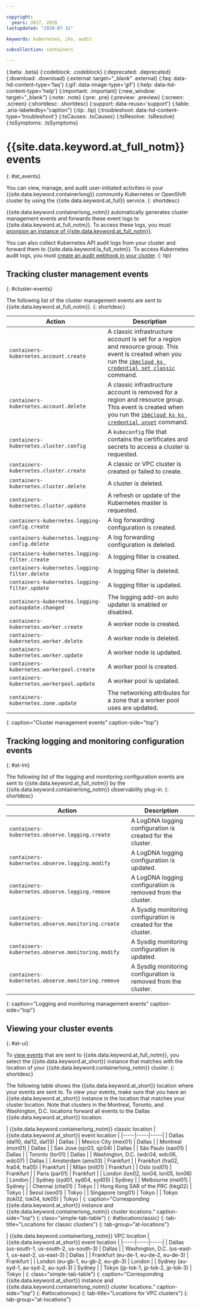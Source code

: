```yaml
---

copyright:
  years: 2017, 2020
lastupdated: "2020-07-31"

keywords: kubernetes, iks, audit

subcollection: containers

---
```


{:beta: .beta}
{:codeblock: .codeblock}
{:deprecated: .deprecated}
{:download: .download}
{:external: target="_blank" .external}
{:faq: data-hd-content-type='faq'}
{:gif: data-image-type='gif'}
{:help: data-hd-content-type='help'}
{:important: .important}
{:new_window: target="_blank"}
{:note: .note}
{:pre: .pre}
{:preview: .preview}
{:screen: .screen}
{:shortdesc: .shortdesc}
{:support: data-reuse='support'}
{:table: .aria-labeledby="caption"}
{:tip: .tip}
{:troubleshoot: data-hd-content-type='troubleshoot'}
{:tsCauses: .tsCauses}
{:tsResolve: .tsResolve}
{:tsSymptoms: .tsSymptoms}


# {{site.data.keyword.at_full_notm}} events
{: #at_events}

You can view, manage, and audit user-initiated activities in your {{site.data.keyword.containerlong}} community Kubernetes or OpenShift cluster by using the {{site.data.keyword.at_full}} service.
{: shortdesc}

{{site.data.keyword.containerlong_notm}} automatically generates cluster management events and forwards these event logs to {{site.data.keyword.at_full_notm}}. To access these logs, you must [provision an instance of {{site.data.keyword.at_full_notm}}](/docs/Activity-Tracker-with-LogDNA?topic=Activity-Tracker-with-LogDNA-getting-started).

You can also collect Kubernetes API audit logs from your cluster and forward them to {{site.data.keyword.la_full_notm}}. To access Kubernetes audit logs, you must [create an audit webhook in your cluster](/docs/containers?topic=containers-health#webhook_logdna).
{: tip}

## Tracking cluster management events
{: #cluster-events}

The following list of the cluster management events are sent to {{site.data.keyword.at_full_notm}}.
{: shortdesc}

|Action|Description|
|------|-----------|
| `containers-kubernetes.account.create` | A classic infrastructure account is set for a region and resource group. This event is created when you run the [`ibmcloud ks credential set classic`](/docs/containers-cli-plugin?topic=containers-cli-plugin-kubernetes-service-cli#cs_logging_create) command. | 
| `containers-kubernetes.account.delete` | A classic infrastructure account is removed for a region and resource group. This event is created when you run the [`ibmcloud ks ks credential unset`](/docs/containers-cli-plugin?topic=containers-cli-plugin-kubernetes-service-cli#cs_credentials_unset) command. | 
| `containers-kubernetes.cluster.config` | A `kubeconfig` file that contains the certificates and secrets to access a cluster is requested. |
| `containers-kubernetes.cluster.create` | A classic or VPC cluster is created or failed to create. |
| `containers-kubernetes.cluster.delete` | A cluster is deleted. |
| `containers-kubernetes.cluster.update` | A refresh or update of the Kubernetes master is requested.|
| `containers-kubernetes.logging-config.create` | A log forwarding configuration is created. |
| `containers-kubernetes.logging-config.delete` | A log forwarding configuration is deleted. |
| `containers-kubernetes.logging-filter.create` | A logging filter is created. |
| `containers-kubernetes.logging-filter.delete` | A logging filter is deleted. |
| `containers-kubernetes.logging-filter.update` | A logging filter is updated. |
| `containers-kubernetes.logging-autoupdate.changed` | The logging add-on auto updater is enabled or disabled. |
| `containers-kubernetes.worker.create` | A worker node is created. |
| `containers-kubernetes.worker.delete` | A worker node is deleted. |
| `containers-kubernetes.worker.update` | A worker node is updated.|
| `containers-kubernetes.workerpool.create` | A worker pool is created.|
| `containers-kubernetes.workerpool.update` | A worker pool is updated. |
| `containers-kubernetes.zone.update` | The networking attributes for a zone that a worker pool uses are updated. |
{: caption="Cluster management events" caption-side="top"}




## Tracking logging and monitoring configuration events
{: #at-lm}

The following list of the logging and monitoring configuration events are sent to {{site.data.keyword.at_full_notm}} by the {{site.data.keyword.containerlong_notm}} observability plug-in.
{: shortdesc}

|Action|Description|
|------|-----------|
| `containers-kubernetes.observe.logging.create` | A LogDNA logging configuration is created for the cluster. |
| `containers-kubernetes.observe.logging.modify` | A LogDNA logging configuration is updated. |
| `containers-kubernetes.observe.logging.remove` | A LogDNA logging configuration is removed from the cluster. |
| `containers-kubernetes.observe.monitoring.create` | A Sysdig monitoring configuration is created for the cluster. |
| `containers-kubernetes.observe.monitoring.modify` | A Sysdig monitoring configuration is updated. |
| `containers-kubernetes.observe.monitoring.remove` | A Sysdig monitoring configuration is removed from the cluster. |
{: caption="Logging and monitoring management events" caption-side="top"}



## Viewing your cluster events
{: #at-ui}

To [view events](/docs/Activity-Tracker-with-LogDNA?topic=Activity-Tracker-with-LogDNA-view_events) that are sent to {{site.data.keyword.at_full_notm}}, you select the {{site.data.keyword.at_short}} instance that matches with the location of your {{site.data.keyword.containerlong_notm}} cluster.
{: shortdesc}

The following table shows the {{site.data.keyword.at_short}} location where your events are sent to. To view your events, make sure that you have an {{site.data.keyword.at_short}} instance in the location that matches your cluster location. Note that clusters in the Montreal, Toronto, and Washington, D.C. locations forward all events to the Dallas {{site.data.keyword.at_short}} location.

| {{site.data.keyword.containerlong_notm}} classic location | {{site.data.keyword.at_short}} event location |
|-----|-----|-----|
| Dallas (dal10, dal12, dal13) | Dallas |
| Mexico City (mex01) | Dallas |
| Montreal (mon01) | Dallas |
| San Jose (sjc03, sjc04) | Dallas |
| São Paulo (sao01) | Dallas |
| Toronto (tor01) | Dallas |
| Washington, D.C. (wdc04, wdc06, wdc07) | Dallas |
| Amsterdam (ams03) | Frankfurt |
| Frankfurt (fra02, fra04, fra05) | Frankfurt |
| Milan (mil01) | Frankfurt |
| Oslo (osl01) | Frankfurt |
| Paris (par01) | Frankfurt |
| London (lon02, lon04, lon05, lon06) | London |
| Sydney (syd01, syd04, syd05) | Sydney |
| Melbourne (mel01) | Sydney |
| Chennai (che01) | Tokyo |
| Hong Kong SAR of the PRC (hkg02) | Tokyo |
| Seoul (seo01) | Tokyo |
| Singapore (sng01) | Tokyo |
| Tokyo (tok02, tok04, tok05) | Tokyo |
{: caption="Corresponding {{site.data.keyword.at_short}} instance and {{site.data.keyword.containerlong_notm}} cluster locations." caption-side="top"}
{: class="simple-tab-table"}
{: #atlocationclassic}
{: tab-title="Locations for classic clusters"}
{: tab-group="at-locations"}

| {{site.data.keyword.containerlong_notm}} VPC location | {{site.data.keyword.at_short}} event location |
|-----|-----|-----|
| Dallas (us-south-1, us-south-2, us-south-3) | Dallas |
| Washington, D.C. (us-east-1, us-east-2, us-east-3) | Dallas |
| Frankfurt (eu-de-1, eu-de-2, eu-de-3) | Frankfurt |
| London (eu-gb-1, eu-gb-2, eu-gb-3) | London |
| Sydney (au-syd-1, au-syd-2, au-syd-3) | Sydney |
| Tokyo (jp-tok-1, jp-tok-2, jp-tok-3) | Tokyo |
{: class="simple-tab-table"}
{: caption="Corresponding {{site.data.keyword.at_short}} instance and {{site.data.keyword.containerlong_notm}} cluster locations." caption-side="top"}
{: #atlocationvpc}
{: tab-title="Locations for VPC clusters"}
{: tab-group="at-locations"}



